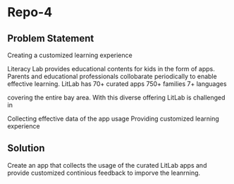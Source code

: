 # Repo-4

Problem Statement
-------------------
Creating a customized learning experience 

Literacy Lab provides educational contents for kids in the form of apps. Parents and educational professionals collobarate periodically to enable effective learning. LitLab has 
70+ curated apps
750+ families
7+ languages

covering the entire bay area. With this diverse offering LitLab is challenged in 

Collecting effective data of the app usage
Providing customized learning experience

Solution
------------------
Create an app that collects the usage of the curated LitLab apps and provide customized continious feedback to imporve the leanrning. 
